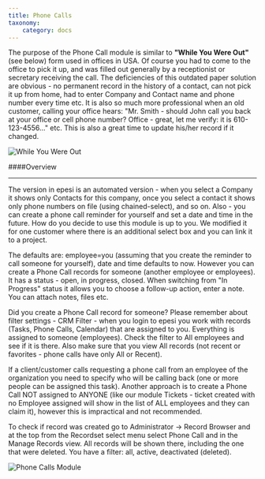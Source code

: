 ```yaml
---
title: Phone Calls
taxonomy:
    category: docs
---
```


The purpose of the Phone Call module is similar to **"While You Were Out"** (see below) form used in offices in USA. Of course you had to come to the office to pick it up, and was filled out generally by a receptionist or secretary receiving the call. The deficiencies of this outdated paper solution are obvious - no permanent record in the history of a contact, can not pick it up from home, had to enter Company and Contact name and phone number every time etc. It is also so much more professional when an old customer, calling your office hears: "Mr. Smith - should John call you back at your office or cell phone number? Office - great, let me verify: it is 610-123-4556..." etc. This is also a great time to update his/her record if it changed.


![While You Were Out](/images/while-you-were-out.jpg)

####Overview
___

The version in epesi is an automated version - when you select a Company it shows only Contacts for this company, once you select a contact it shows only phone numbers on file (using chained-select), and so on. Also - you can create a phone call reminder for yourself and set a date and time in the future. How do you decide to use this module is up to you. We modified it for one customer where there is an additional select box and you can link it to a project.

The defaults are: employee=you (assuming that you create the reminder to call someone for yourself), date and time defaults to now. However you can create a Phone Call records for someone (another employee or employees). It has a status - open, in progress, closed. When switching from "In Progress" status it allows you to choose a follow-up action, enter a note. You can attach notes, files etc.

Did you create a Phone Call record for someone? Please remember about filter settings - CRM Filter - when you login to epesi you work with records (Tasks, Phone Calls, Calendar) that are assigned to you. Everything is assigned to someone (employees). Check the filter to All employees and see if it is there. Also make sure that you view All records (not recent or favorites - phone calls have only All or Recent).

If a client/customer calls requesting a phone call from an employee of the organization you need to specify who will be calling back (one or more people can be assigned this task). Another approach is to create a Phone Call NOT assigned to ANYONE (like our module Tickets - ticket created with no Employee assigned will show in the list of ALL employees and they can claim it), however this is impractical and not recommended.

To check if record was created go to Administrator -> Record Browser and at the top from the Recordset select menu select Phone Call and in the Manage Records view. All records will be shown there, including the one that were deleted. You have a filter: all, active, deactivated (deleted).

![Phone Calls Module](/images/phone-calls-module.png)
